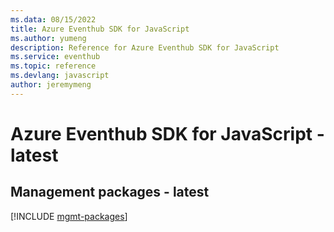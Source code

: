 ```yaml
---
ms.data: 08/15/2022
title: Azure Eventhub SDK for JavaScript
ms.author: yumeng
description: Reference for Azure Eventhub SDK for JavaScript
ms.service: eventhub
ms.topic: reference
ms.devlang: javascript
author: jeremymeng
---
```

# Azure Eventhub SDK for JavaScript - latest

## Management packages - latest
[!INCLUDE [mgmt-packages](eventhub-mgmt-index.md)]